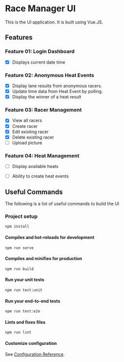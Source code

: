 # Race Manager UI
This is the UI application. It is built using Vue.JS.

## Features

### Feature 01: Login Dashboard
- [x] Displays current date time

### Feature 02: Anonymous Heat Events
- [x] Display lane results from anonymous racers. 
- [x] Update time data from Heat Event by polling.
- [x] Display the winner of a heat result

### Feature 03: Racer Management
- [x] View all racers
- [x] Create racer
- [x] Edit existing racer
- [x] Delete existing racer
- [ ] Upload picture
 
### Feature 04: Heat Management
- [ ] Display available heats
- [ ] Ability to create heat events



## Useful Commands
The following is a list of useful commands to build the UI


### Project setup
```
npm install
```

#### Compiles and hot-reloads for development
```
npm run serve
```

#### Compiles and minifies for production
```
npm run build
```

#### Run your unit tests
```
npm run test:unit
```

#### Run your end-to-end tests
```
npm run test:e2e
```

#### Lints and fixes files
```
npm run lint
```

#### Customize configuration
See [Configuration Reference](https://cli.vuejs.org/config/).
